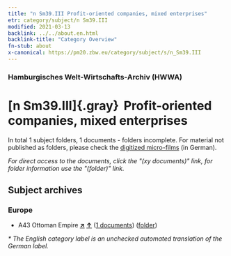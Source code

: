 ```yaml
---
title: "n Sm39.III Profit-oriented companies, mixed enterprises"
etr: category/subject/n Sm39.III
modified: 2021-03-13
backlink: ../../about.en.html
backlink-title: "Category Overview"
fn-stub: about
x-canonical: https://pm20.zbw.eu/category/subject/s/n_Sm39.III
---
```


### Hamburgisches Welt-Wirtschafts-Archiv (HWWA)
# [n Sm39.III]{.gray}&#8201; Profit-oriented companies, mixed enterprises&#160; 





In total 1 subject folders, 1 documents - folders incomplete.
For material not published as folders, please check the [digitized micro-films](/film/h1_sh.de.html) (in German).

_For direct access to the documents, click the "(xy documents)" link, for folder information use the "(folder)" link._

## Subject archives



### Europe

- A43 Ottoman Empire [**&nearr;**](../../../geo/i/141034/about.en.html "Ottoman Empire (all folders)") [**&uarr;**](../../../geo/about.en.html#A43 "Country category system") (<a href="https://pm20.zbw.eu/dfgview/sh/141034,145843" title="about: Ottoman Empire : Profit-oriented companies, mixed enterprises" target="_blank">1 documents</a>) ([folder](../../../../folder/sh/1410xx/141034/1458xx/145843/about.en.html))


_* The English category label is an unchecked automated translation of the German label._

